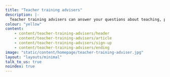 ```yaml
---
title: "Teacher training advisers"
description: |-
  Teacher training advisers can answer your questions about teaching, provide tips on your application and how to find funding. Chat by phone, email or text.
colour: "yellow"
content:
    - content/teacher-training-advisers/header
    - content/teacher-training-advisers/article
    - content/teacher-training-advisers/sign-up
    - content/teacher-training-advisers/ending
image: "static/content/homepage/teacher-training-adviser.jpg"
layout: "layouts/minimal"
talk_to_us: true
noindex: true
---
```

